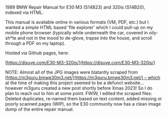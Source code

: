 1989 BMW Repair Manual for E30 M3 (S14B23) and 320is (S14B20), indexed via HTML. 

This manual is available online in various formats (VM, PDF, etc.) but I wanted a simple HTML based 'file explorer' which I could pull-up on my mobile phone browser (typically while underneath the car, covered in oily-sh*te and not in the mood to de-glove, trapse into the house, and scroll through a PDF on my laptop).

Hosted via Github pages, here:

[https://disuye.com/E30-M3-320is/](https://disuye.com/E30-M3-320is/)

NOTE: Almost all of the JPG images were blatantly scraped from [https://m3guru.bmwe30m3.net/](https://m3guru.bmwe30m3.net/) – which at the time of making this project seemed to be a defunct website... however m3guru created a new post shortly before Xmas 2023! So I do plan to reach out to him at some point. 
          FWIW, I edited the scraped files: Deleted duplicates, re-named them based on text content, added missing or poorly scanned pages (WIP), so the E30 community now has a clean image dump of the entire repair manual.
